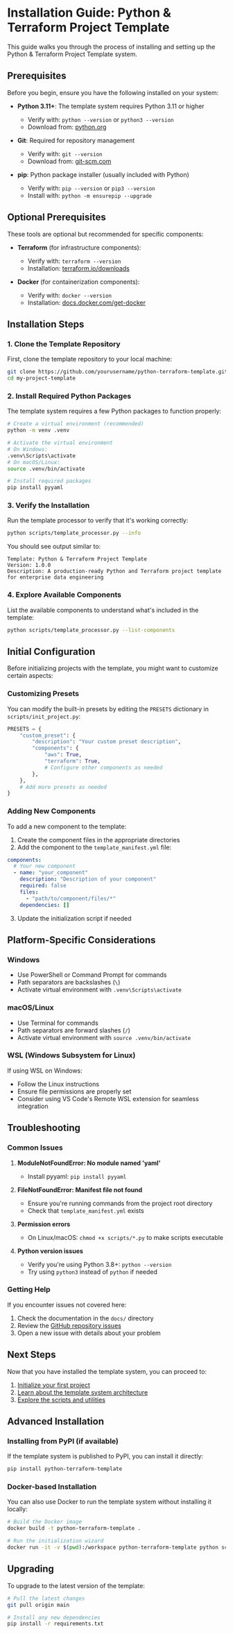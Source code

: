 # Installation Guide: Python & Terraform Project Template

This guide walks you through the process of installing and setting up the Python & Terraform Project
Template system.

## Prerequisites

Before you begin, ensure you have the following installed on your system:

- **Python 3.11+**: The template system requires Python 3.11 or higher

  - Verify with: `python --version` or `python3 --version`
  - Download from: [python.org](https://www.python.org/downloads/)

- **Git**: Required for repository management

  - Verify with: `git --version`
  - Download from: [git-scm.com](https://git-scm.com/downloads)

- **pip**: Python package installer (usually included with Python)

  - Verify with: `pip --version` or `pip3 --version`
  - Install with: `python -m ensurepip --upgrade`

## Optional Prerequisites

These tools are optional but recommended for specific components:

- **Terraform** (for infrastructure components):

  - Verify with: `terraform --version`
  - Installation: [terraform.io/downloads](https://www.terraform.io/downloads)

- **Docker** (for containerization components):

  - Verify with: `docker --version`
  - Installation: [docs.docker.com/get-docker](https://docs.docker.com/get-docker/)

## Installation Steps

### 1. Clone the Template Repository

First, clone the template repository to your local machine:

```bash
git clone https://github.com/yourusername/python-terraform-template.git my-project-template
cd my-project-template
```

### 2. Install Required Python Packages

The template system requires a few Python packages to function properly:

```bash
# Create a virtual environment (recommended)
python -m venv .venv

# Activate the virtual environment
# On Windows:
.venv\Scripts\activate
# On macOS/Linux:
source .venv/bin/activate

# Install required packages
pip install pyyaml
```

### 3. Verify the Installation

Run the template processor to verify that it's working correctly:

```bash
python scripts/template_processor.py --info
```

You should see output similar to:

```
Template: Python & Terraform Project Template
Version: 1.0.0
Description: A production-ready Python and Terraform project template for enterprise data engineering
```

### 4. Explore Available Components

List the available components to understand what's included in the template:

```bash
python scripts/template_processor.py --list-components
```

## Initial Configuration

Before initializing projects with the template, you might want to customize certain aspects:

### Customizing Presets

You can modify the built-in presets by editing the `PRESETS` dictionary in
`scripts/init_project.py`:

```python
PRESETS = {
    "custom_preset": {
        "description": "Your custom preset description",
        "components": {
            "aws": True,
            "terraform": True,
            # Configure other components as needed
        },
    },
    # Add more presets as needed
}
```

### Adding New Components

To add a new component to the template:

1. Create the component files in the appropriate directories
1. Add the component to the `template_manifest.yml` file:

```yaml
components:
  # Your new component
  - name: "your_component"
    description: "Description of your component"
    required: false
    files:
      - "path/to/component/files/*"
    dependencies: []
```

3. Update the initialization script if needed

## Platform-Specific Considerations

### Windows

- Use PowerShell or Command Prompt for commands
- Path separators are backslashes (`\`)
- Activate virtual environment with `.venv\Scripts\activate`

### macOS/Linux

- Use Terminal for commands
- Path separators are forward slashes (`/`)
- Activate virtual environment with `source .venv/bin/activate`

### WSL (Windows Subsystem for Linux)

If using WSL on Windows:

- Follow the Linux instructions
- Ensure file permissions are properly set
- Consider using VS Code's Remote WSL extension for seamless integration

## Troubleshooting

### Common Issues

1. **ModuleNotFoundError: No module named 'yaml'**

   - Install pyyaml: `pip install pyyaml`

1. **FileNotFoundError: Manifest file not found**

   - Ensure you're running commands from the project root directory
   - Check that `template_manifest.yml` exists

1. **Permission errors**

   - On Linux/macOS: `chmod +x scripts/*.py` to make scripts executable

1. **Python version issues**

   - Verify you're using Python 3.8+: `python --version`
   - Try using `python3` instead of `python` if needed

### Getting Help

If you encounter issues not covered here:

1. Check the documentation in the `docs/` directory
1. Review the
   [GitHub repository issues](https://github.com/yourusername/python-terraform-template/issues)
1. Open a new issue with details about your problem

## Next Steps

Now that you have installed the template system, you can proceed to:

1. [Initialize your first project](QUICK_START.md)
1. [Learn about the template system architecture](PROJECT_INIT_DOCUMENTATION.md)
1. [Explore the scripts and utilities](scripts/README.md)

## Advanced Installation

### Installing from PyPI (if available)

If the template system is published to PyPI, you can install it directly:

```bash
pip install python-terraform-template
```

### Docker-based Installation

You can also use Docker to run the template system without installing it locally:

```bash
# Build the Docker image
docker build -t python-terraform-template .

# Run the initialization wizard
docker run -it -v $(pwd):/workspace python-terraform-template python scripts/init_project.py
```

## Upgrading

To upgrade to the latest version of the template:

```bash
# Pull the latest changes
git pull origin main

# Install any new dependencies
pip install -r requirements.txt
```
